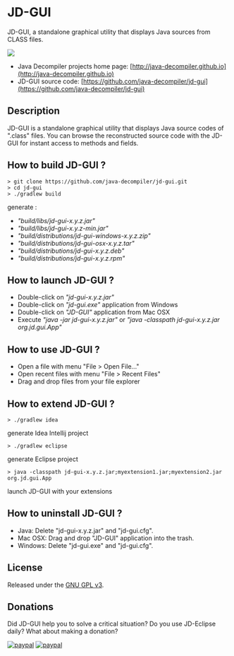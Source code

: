 # JD-GUI

JD-GUI, a standalone graphical utility that displays Java sources from CLASS files.

![](https://raw.githubusercontent.com/java-decompiler/jd-gui/master/src/website/img/jd-gui.png)

- Java Decompiler projects home page: [http://java-decompiler.github.io](http://java-decompiler.github.io)
- JD-GUI source code: [https://github.com/java-decompiler/jd-gui](https://github.com/java-decompiler/jd-gui)

## Description
JD-GUI is a standalone graphical utility that displays Java source codes of 
".class" files. You can browse the reconstructed source code with the JD-GUI
for instant access to methods and fields.

## How to build JD-GUI ?
```
> git clone https://github.com/java-decompiler/jd-gui.git
> cd jd-gui
> ./gradlew build 
```
generate :
- _"build/libs/jd-gui-x.y.z.jar"_
- _"build/libs/jd-gui-x.y.z-min.jar"_
- _"build/distributions/jd-gui-windows-x.y.z.zip"_
- _"build/distributions/jd-gui-osx-x.y.z.tar"_
- _"build/distributions/jd-gui-x.y.z.deb"_
- _"build/distributions/jd-gui-x.y.z.rpm"_

## How to launch JD-GUI ?
- Double-click on _"jd-gui-x.y.z.jar"_
- Double-click on _"jd-gui.exe"_ application from Windows
- Double-click on _"JD-GUI"_ application from Mac OSX
- Execute _"java -jar jd-gui-x.y.z.jar"_ or _"java -classpath jd-gui-x.y.z.jar org.jd.gui.App"_

## How to use JD-GUI ?
- Open a file with menu "File > Open File..."
- Open recent files with menu "File > Recent Files"
- Drag and drop files from your file explorer

## How to extend JD-GUI ?
```
> ./gradlew idea 
```
generate Idea Intellij project
```
> ./gradlew eclipse
```
generate Eclipse project
```
> java -classpath jd-gui-x.y.z.jar;myextension1.jar;myextension2.jar org.jd.gui.App
```
launch JD-GUI with your extensions

## How to uninstall JD-GUI ?
- Java: Delete "jd-gui-x.y.z.jar" and "jd-gui.cfg".
- Mac OSX: Drag and drop "JD-GUI" application into the trash.
- Windows: Delete "jd-gui.exe" and "jd-gui.cfg".

## License
Released under the [GNU GPL v3](LICENSE).

## Donations
Did JD-GUI help you to solve a critical situation? Do you use JD-Eclipse daily? What about making a donation?

[![paypal](https://raw.githubusercontent.com/java-decompiler/jd-gui/master/src/website/img/btn_donate_euro.gif)](https://www.paypal.com/cgi-bin/webscr?cmd=_s-xclick&hosted_button_id=C88ZMVZ78RF22) [![paypal](https://raw.githubusercontent.com/java-decompiler/jd-gui/master/src/website/img/btn_donate_usd.gif)](https://www.paypal.com/cgi-bin/webscr?cmd=_s-xclick&hosted_button_id=CRMXT4Y4QLQGU)
 
